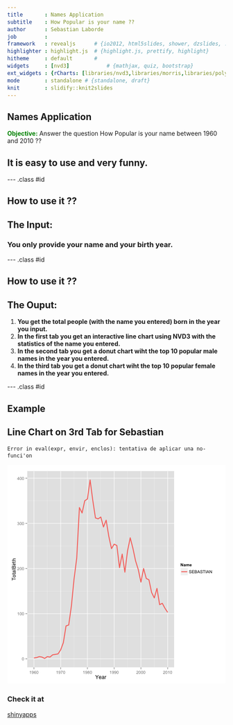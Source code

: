 ```yaml
---
title       : Names Application
subtitle    : How Popular is your name ??
author      : Sebastian Laborde
job         : 
framework   : revealjs      # {io2012, html5slides, shower, dzslides, ...}
highlighter : highlight.js  # {highlight.js, prettify, highlight}
hitheme     : default       # 
widgets     : [nvd3]            # {mathjax, quiz, bootstrap}
ext_widgets : {rCharts: [libraries/nvd3,libraries/morris,libraries/polycharts]}
mode        : standalone # {standalone, draft}
knit        : slidify::knit2slides
---
```


## Names Application

<span style="color:green; font-weight:bold">Objective:</span>
Answer the question How Popular is your name between 1960 and 2010 ??

## It is easy to use and very funny.

--- .class #id 

## How to use it ??

## The Input:
### You only provide your name and your birth year.


--- .class #id 

## How to use it ??

## The Ouput:

1. **You get the total people (with the name you entered) born in the year you input.** 
2. **In the first tab you get an interactive line chart using NVD3 with the statistics of the name you entered.**
3. **In the second tab you get a donut chart wiht the top 10 popular male names in the year you entered.**
4. **In the third tab you get a donut chart wiht the top 10 popular female names in the year you entered.**

--- .class #id 

## Example

## Line Chart on 3rd Tab for Sebastian





```
Error in eval(expr, envir, enclos): tentativa de aplicar una no-funci'on
```

![plot of chunk nvd3plot](assets/fig/nvd3plot-1.png) 




### Check it at 
[shinyapps](https://slaborde.shinyapps.io/workspace/)



